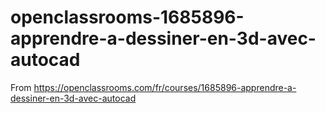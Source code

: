 # openclassrooms-1685896-apprendre-a-dessiner-en-3d-avec-autocad
From https://openclassrooms.com/fr/courses/1685896-apprendre-a-dessiner-en-3d-avec-autocad
